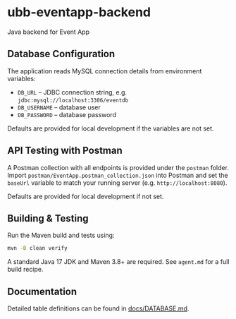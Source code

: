 # ubb-eventapp-backend
Java backend for Event App

## Database Configuration
The application reads MySQL connection details from environment variables:

- `DB_URL` – JDBC connection string, e.g. `jdbc:mysql://localhost:3306/eventdb`
- `DB_USERNAME` – database user
- `DB_PASSWORD` – database password

Defaults are provided for local development if the variables are not set.

## API Testing with Postman
A Postman collection with all endpoints is provided under the `postman` folder. Import `postman/EventApp.postman_collection.json` into Postman and set the `baseUrl` variable to match your running server (e.g. `http://localhost:8080`).

Defaults are provided for local development if not set.

## Building & Testing
Run the Maven build and tests using:

```bash
mvn -B clean verify
```

A standard Java 17 JDK and Maven 3.8+ are required. See `agent.md` for a full build recipe.

## Documentation
Detailed table definitions can be found in [docs/DATABASE.md](docs/DATABASE.md).